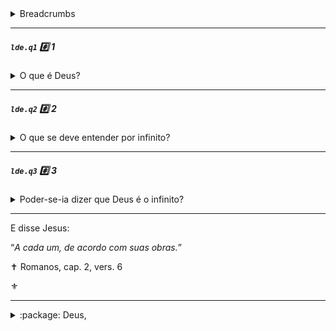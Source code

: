 <details><summary> Breadcrumbs</summary><br />

<code>lde</code>:notebook_with_decorative_cover: O Livro dos Espíritos


<code>lde.1</code> :card_index_dividers: Parte 1. Das causas primárias

<code>lde.1.1</code> :bookmark_tabs: 1. De Deus

<code>lde.1.1.1</code> :page_with_curl: Deus e o infinito
</details>

---

##### <code>lde.q1</code> :hash: 1
<details><summary> O que é Deus?</summary>

> “_Deus é a inteligência suprema, causa primária de todas as coisas._” [^4], [^5]

:yellow_square: <code>Deus, conceito de</code>
</details>
<hr />

##### <code>lde.q2</code> :hash: 2
<details><summary> O que se deve entender por infinito?</summary>

> “_O que não tem começo nem fim: o desconhecido; tudo o que é desconhecido é infinito._”

:yellow_square: <code>Deus, conceito de</code>
</details>
<hr />

##### <code>lde.q3</code> :hash: 3
<details><summary> Poder-se-ia dizer que Deus é o infinito? </summary>

> “_Definição incompleta. Pobreza da linguagem humana, insuficiente para definir o que está acima da linguagem dos homens._”
> > Deus é infinito em suas perfeições, mas o infinito é uma abstração. Dizer que Deus é o infinito é tomar o atributo de uma coisa pela coisa mesma, é definir uma coisa que não está conhecida por uma outra que não o está mais do que a primeira.

:yellow_square: <code>Deus, infinito e</code>
</details>
<hr />

E disse Jesus: 

“_A cada um, de acordo com suas obras._”

✝️ Romanos, cap. 2, vers. 6

:fleur_de_lis:

---
<details><summary>:package:  Deus,</summary>
<br />

:label: amor de – `lde.q126`

atos humanos e – `lde.q964`

atributos de – `lde.q13`, `lde.q16`

auxílio de – `lde.q964`

bondade e – `lde.q1009`

cada pessoa e – `lde.q963`

cepa como emblema do trabalho de – 

conceito de – [`lde.q1`](#ldeq1-hash-1), `lde.q668`

criação de espíritos e – `lde.q115`

criação de espíritos e atributos de – `lde.q131`

Espírito e – `lde.q77`

ideias humanas de – `lde.q13`

igualdade de direitos perante – `lde.q878a`

infinito e – [`lde.q3`](#ldeq3-hash-3)

intervenção de – `lde.q963`

julgamento de – `lde.q670`, `lde.q672`

justiça divina e – `lde.q964`

lacuna entre o homem e – `lde.0.2.17`

leis de – `lde.q964`, [`lde.q2`](#ldeq2-hash-2)

mensageiros de – `lde.q562a`

missão dos espíritos e – `lde.q569`

natureza íntima de – `lde.q10`, `lde.q11`

onisciência de – `lde.q616`

oração sincera e – `lde.q672`

penas eternas e – `lde.q1009`

percepção, pelos espíritos, de – `lde.q244`

posição dos homens perante – `lde.q654`

presciência de – `lde.q579`

provas da existência de – `lde.q4` a `lde.q9`

sentimento da existência de – `lde.q221`

trabalho de – `lde.q21`

universalidade de sentimento da existência de – `lde.q6`

Universo e – `lde.q38`
</details>
